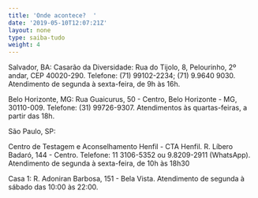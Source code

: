 ```yaml
---
title: 'Onde acontece?  '
date: '2019-05-10T12:07:21Z'
layout: none
type: saiba-tudo
weight: 4
---
```

Salvador, BA: Casarão da Diversidade: Rua do Tijolo, 8, Pelourinho, 2º andar, CEP 40020-290. Telefone: (71) 99102-2234; (71) 9.9640 9030. Atendimento de segunda à sexta-feira, de 9h às 16h.

Belo Horizonte, MG: Rua Guaicurus, 50 - Centro, Belo Horizonte - MG, 30110-009. Telefone: (31) 99726-9307. Atendimentos às quartas-feiras, a partir das 18h.

São Paulo, SP:

 Centro de Testagem e Aconselhamento Henfil - CTA Henfil. R. Líbero Badaró, 144 - Centro. Telefone: 11 3106-5352 ou 9.8209-2911 (WhatsApp). Atendimento de segunda à sexta-feira, de 10h às 18h30

Casa 1:  R. Adoniran Barbosa, 151 - Bela Vista. Atendimento de segunda à sábado das 10:00 às 22:00.
